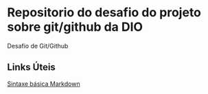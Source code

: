 # Repositorio do desafio do projeto sobre git/github da DIO
Desafio de Git/Github 

## Links Úteis
[Sintaxe básica Markdown](https://www.markdownguide.org/basic-syntax/)
